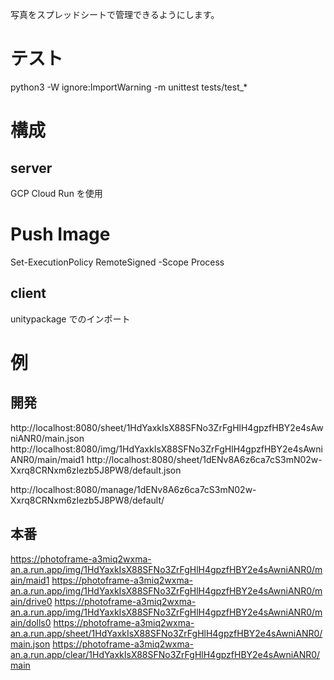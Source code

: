 写真をスプレッドシートで管理できるようにします。

# テスト
python3 -W ignore:ImportWarning -m unittest tests/test_*

# 構成
## server
GCP Cloud Run を使用

# Push Image
Set-ExecutionPolicy RemoteSigned -Scope Process


## client
unitypackage でのインポート

# 例
## 開発
http://localhost:8080/sheet/1HdYaxkIsX88SFNo3ZrFgHlH4gpzfHBY2e4sAwniANR0/main.json
http://localhost:8080/img/1HdYaxkIsX88SFNo3ZrFgHlH4gpzfHBY2e4sAwniANR0/main/maid1
http://localhost:8080/sheet/1dENv8A6z6ca7cS3mN02w-Xxrq8CRNxm6zIezb5J8PW8/default.json

http://localhost:8080/manage/1dENv8A6z6ca7cS3mN02w-Xxrq8CRNxm6zIezb5J8PW8/default/

## 本番
https://photoframe-a3miq2wxma-an.a.run.app/img/1HdYaxkIsX88SFNo3ZrFgHlH4gpzfHBY2e4sAwniANR0/main/maid1
https://photoframe-a3miq2wxma-an.a.run.app/img/1HdYaxkIsX88SFNo3ZrFgHlH4gpzfHBY2e4sAwniANR0/main/drive0
https://photoframe-a3miq2wxma-an.a.run.app/img/1HdYaxkIsX88SFNo3ZrFgHlH4gpzfHBY2e4sAwniANR0/main/dolls0
https://photoframe-a3miq2wxma-an.a.run.app/sheet/1HdYaxkIsX88SFNo3ZrFgHlH4gpzfHBY2e4sAwniANR0/main.json
https://photoframe-a3miq2wxma-an.a.run.app/clear/1HdYaxkIsX88SFNo3ZrFgHlH4gpzfHBY2e4sAwniANR0/main
